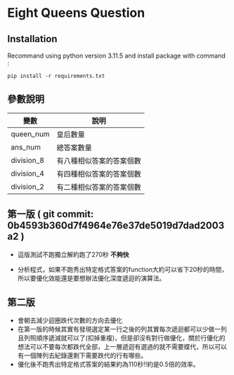 # Eight Queens Question

## Installation

Recommand using python version 3.11.5 and install package with command :

```
pip install -r requirements.txt
```

## 參數說明



| 變數 | 說明 
| --------- | --------- 
| queen_num | 皇后數量
| ans_num   | 總答案數量
| division_8 | 有八種相似答案的答案個數
| division_4 | 有四種相似答案的答案個數
| division_2 | 有二種相似答案的答案個數

## 第一版 ( git commit: 0b4593b360d7f4964e76e37de5019d7dad2003a2 )
* 這版測試不跑獨立解約跑了270秒 **不夠快**

* 分析程式，如果不跑秀出特定格式答案的function大約可以省下20秒的時間，所以要優化效能還是要想辦法優化深度遞迴的演算法。

## 第二版
* 會朝去減少迴圈跌代次數的方向去優化
* 在第一版的時候其實有發現選定某一行之後的列其實每次遞迴都可以少做一列且列照順序遞減就可以了(扣掉重複)，但是卻沒有對行做優化，關於行優化的想法可以不要每次都跌代全部，上一層遞迴有選過的就不需要蝶代，所以可以有一個陣列去紀錄還剩下需要跌代的行有哪些。
* 優化後不跑秀出特定格式答案的結果約為110秒!!約是0.5倍的效率。